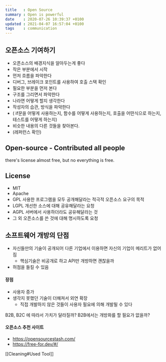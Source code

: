 ```yaml
---
title   : Open Source
summary : Open is powerful
date    : 2020-07-26 10:39:37 +0100
updated : 2021-04-07 16:57:04 +0100
tags    : communication
---
```


## 오픈소스 기여하기
- 오픈소스의 배경지식을 알아두는게 좋다
- 작은 부분에서 시작
- 먼저 흐름을 파악한다
- 디버그, 브레이크 포인트를 사용하여 호출 스택 확인
- 필요한 부분을 먼저 본다
- 구조를 그리면서 파악한다
- 나라면 어떻게 할지 생각한다
- 작성자의 습관, 방식을 파악한다
 - ( if문을 어떻게 사용하는지, 함수를 어떻게 사용하는지, 호출을 어떤식으로 하는지, 테스트를 어떻게 하는지)
- 비슷한 내용의 다른 것들을 찾아본다.
 - (레퍼런스 확인)

## Open-source - Contributed all people
there's license
almost free, but no everything is free.

## License
- MIT
- Apache
- GPL 사용한 프로그램을 모두 공개해달라는 적극적 오픈소스 요구의 목적
- LGPL 개선한 소스에 대해 공유해달라는 요청
- AGPL 서버에서 사용하더라도 공유해달라는 것
- 그 외 오픈소스를 쓴 것에 대해 명시하도록 요청

## 소프트웨어 개방의 단점
- 자신들만의 기술이 공개되어 다른 기업에서 이용하면 자신의 기업이 메리트가
  없어짐
    - 핵심기술은 비공개로 하고 API만 개방하면 괜찮을까
- 허점을 들킬 수 있음

#### 장점
- 사용자 증가
- 생각지 못했던 기술이 더해져서 외연 확장
    - 직접 개발하지 않은 것들이 사용자 필요에 의해 개발될 수 있다

B2B, B2C 에 따라서 가치가 달라질까? B2B에서는 개방화를 할 필요가 없을까?

#### 오픈소스 추천 사이트
- https://opensourcestash.com/
- https://free-for.dev/#/

[[Cleaning#Used Tool]]
